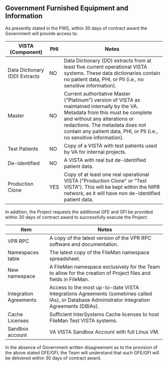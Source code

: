 ## Government Furnished Equipment and Information

As presently stated in the PWS, within 30 days of contract award the Government will provide access to:

VISTA<br>(Component) | PHI | Notes
--- |--- | ---
Data Dictionary (DD) Extracts  | NO | Data Dictionary (DD) extracts from at least five current operational VISTA systems. These data dictionaries contain no patient data, PHI, or PII (i.e., no sensitive information).
Master | NO | Current authoritative Master ("Platinum") version of VISTA as maintained internally by the VA. Metadata from this must be complete and without any alterations or redactions. The metadata does not contain any patient data, PHI, or PII (i.e., no sensitive information).
Test Patients | NO | Copy of a VISTA with test patients used by VA for internal projects.
De-identified | NO | A VISTA with real but de-identified patient data. 
Production Clone | YES | Copy of at least one real operational VISTA ("Production Clone" or “Test VISTA”). This will be kept within the NIPR network, as it will have non de-identified patient data.


In addition, the Project requests the additional GFE and GFI be provided within 30 days of contract award to successfully execute the Project:

Item | Notes
---- | ----
VPR RPC | A copy of the latest version of the VPR RPC software and documentation.
Namespaces table | The latest copy of the FileMan namespace spreadsheet.
New namespace | A FileMan namespace exclusively for the Team to allow for the creation of Project files and fields in FileMan.
Integration Agreements | Access to the most up-to-date VISTA Integrations Agreements (sometimes called IAs), or Database Administrator Integration Agreements (DBIAs).
Cache Licenses | Sufficient InterSystems Cache licenses to host FileMan Test VISTA systems.
Sandbox account | VA VISTA Sandbox Account with full Linux VM.

In the absence of Government written disagreement as to the provision of the above stated GFE/GFI, the Team will understand that such GFE/GFI will be delivered within 30 days of contract award.
